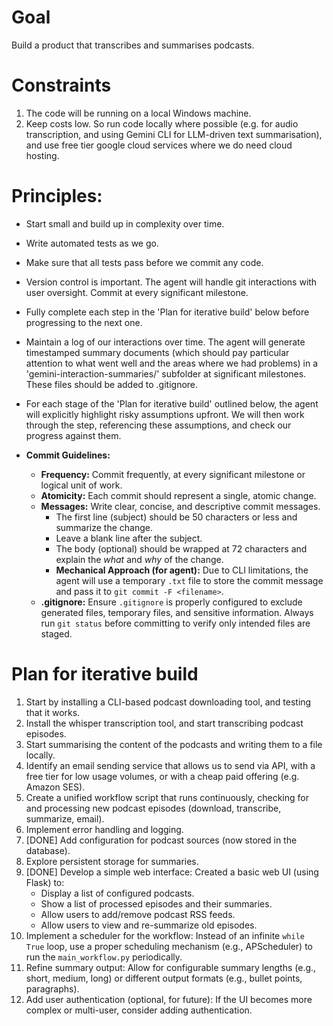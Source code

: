 # Goal 
Build a product that transcribes and summarises podcasts.

# Constraints
1. The code will be running on a local Windows machine.
2. Keep costs low. So run code locally where possible (e.g. for audio transcription, and using Gemini CLI for LLM-driven text summarisation), and use free tier google cloud services where we do need cloud hosting.

# Principles:
- Start small and build up in complexity over time.
- Write automated tests as we go.
- Make sure that all tests pass before we commit any code.
- Version control is important. The agent will handle git interactions with user oversight. Commit at every significant milestone.
- Fully complete each step in the 'Plan for iterative build' below before progressing to the next one.
- Maintain a log of our interactions over time. The agent will generate timestamped summary documents (which should pay particular attention to what went well and the areas where we had problems) in a 'gemini-interaction-summaries/' subfolder at significant milestones. These files should be added to .gitignore.
- For each stage of the 'Plan for iterative build' outlined below, the agent will explicitly highlight risky assumptions upfront. We will then work through the step, referencing these assumptions, and check our progress against them.

- **Commit Guidelines:**
    - **Frequency:** Commit frequently, at every significant milestone or logical unit of work.
    - **Atomicity:** Each commit should represent a single, atomic change.
    - **Messages:** Write clear, concise, and descriptive commit messages.
        - The first line (subject) should be 50 characters or less and summarize the change.
        - Leave a blank line after the subject.
        - The body (optional) should be wrapped at 72 characters and explain the *what* and *why* of the change.
        - **Mechanical Approach (for agent):** Due to CLI limitations, the agent will use a temporary `.txt` file to store the commit message and pass it to `git commit -F <filename>`.
    - **.gitignore:** Ensure `.gitignore` is properly configured to exclude generated files, temporary files, and sensitive information. Always run `git status` before committing to verify only intended files are staged.

# Plan for iterative build
1. Start by installing a CLI-based podcast downloading tool, and testing that it works.
2. Install the whisper transcription tool, and start transcribing podcast episodes.
3. Start summarising the content of the podcasts and writing them to a file locally.
4. Identify an email sending service that allows us to send via API, with a free tier for low usage volumes, or with a cheap paid offering (e.g. Amazon SES).
5. Create a unified workflow script that runs continuously, checking for and processing new podcast episodes (download, transcribe, summarize, email).
6. Implement error handling and logging.
7. [DONE] Add configuration for podcast sources (now stored in the database).
8. Explore persistent storage for summaries.
9. [DONE] Develop a simple web interface: Created a basic web UI (using Flask) to:
    * Display a list of configured podcasts.
    * Show a list of processed episodes and their summaries.
    * Allow users to add/remove podcast RSS feeds.
    * Allow users to view and re-summarize old episodes.
10. Implement a scheduler for the workflow: Instead of an infinite `while True` loop, use a proper scheduling mechanism (e.g., APScheduler) to run the `main_workflow.py` periodically.
11. Refine summary output: Allow for configurable summary lengths (e.g., short, medium, long) or different output formats (e.g., bullet points, paragraphs).
12. Add user authentication (optional, for future): If the UI becomes more complex or multi-user, consider adding authentication.